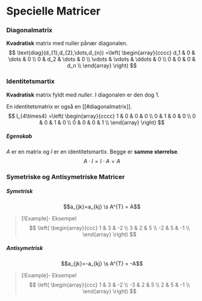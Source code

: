 # Specielle Matricer

### Diagonalmatrix
**Kvadratisk** matrix med nuller pånær diagonalen.
$$
\text{diag}(d_{1},d_{2},\dots,d_{n}) =\left(
\begin{array}{cccc}
 d_1 & 0 & \dots & 0 \\
 0 & d_2 & \dots & 0 \\
 \vdots & \vdots & \ddots & 0 \\
 0 & 0 & 0 & d_n \\
\end{array}
\right)
$$


### Identitetsmartix
**Kvadratisk** matrix fyldt med *nuller*. I diagonalen er den dog $1$. 

En identitetsmatrix er også en [[#diagonalmatrix]].
$$
I_{4\times4} =\left(
\begin{array}{cccc}
 1 & 0 & 0 & 0 \\
 0 & 1 & 0 & 0 \\
 0 & 0 & 1 & 0 \\
 0 & 0 & 0 & 1 \\
\end{array}
\right)
$$

##### Egenskab
$A$ er en matrix og $I$ er en identitetsmartix. Begge er **samme størrelse**.
$$A \cdot I = I \cdot  A = A$$

### Symetriske og Antisymetriske Matricer

##### Symetrisk
$$a_{jk}=a_{kj} \s A^{T} = A$$
>[!Example]- Eksempel
>$$
>\left(
\begin{array}{ccc}
 1 & 3 & -2 \\
 3 & 2 & 5 \\
 -2 & 5 & -1 \\
\end{array}
\right)
$$


##### Antisymetrisk
$$a_{jk}=-a_{kj} \s A^{T} = -A$$
>[!Example]- Eksempel
>$$
>\left(
\begin{array}{ccc}
 1 & 3 & -2 \\
 -3 & 2 & 5 \\
 2 & 5 & -1 \\
\end{array}
\right)
$$
